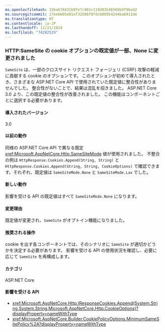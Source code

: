 ```yaml
---
ms.openlocfilehash: 15ba678431b97e7c961c119d83546569bdf9bad2
ms.sourcegitcommit: 17ee6605e01ef32506f8fdc686954244ba6911de
ms.translationtype: HT
ms.contentlocale: ja-JP
ms.lasthandoff: 11/21/2019
ms.locfileid: "74282529"
---
```

### <a name="http-some-cookie-samesite-defaults-changed-to-none"></a>HTTP:SameSite の cookie オプションの既定値が一部、None に変更されました

`SameSite` は、一部のクロスサイト リクエスト フォージェリ (CSRF) 攻撃の軽減に貢献する cookie のオプションです。 このオプションが初めて導入されたとき、さまざまな ASP.NET Core API で使用されていた既定値に整合性がありませんでした。 整合性がないことで、結果は混乱を招きました。 ASP.NET Core 3.0 より、この既定値の整合性が改善されました。 この機能はコンポーネントごとに選択する必要があります。

#### <a name="version-introduced"></a>導入されたバージョン

3.0

#### <a name="old-behavior"></a>以前の動作

同様の ASP.NET Core API で異なる既定 <xref:Microsoft.AspNetCore.Http.SameSiteMode> 値が使用されました。 不整合の例は `HttpResponse.Cookies.Append(String, String)` と `HttpResponse.Cookies.Append(String, String, CookieOptions)` で確認できます。それぞれ、既定値は `SameSiteMode.None` と `SameSiteMode.Lax` でした。

#### <a name="new-behavior"></a>新しい動作

影響を受ける API の既定値はすべて `SameSiteMode.None` になります。

#### <a name="reason-for-change"></a>変更理由

既定値が変更され、`SameSite` がオプトイン機能になりました。

#### <a name="recommended-action"></a>推奨される操作

cookie を出す各コンポーネントでは、そのシナリオに `SameSite` が適切かどうかを決定する必要があります。 影響を受ける API の使用状況を確認し、必要に応じて `SameSite` を再構成します。

#### <a name="category"></a>カテゴリ

ASP.NET Core

#### <a name="affected-apis"></a>影響を受ける API

- <xref:Microsoft.AspNetCore.Http.IResponseCookies.Append(System.String,System.String,Microsoft.AspNetCore.Http.CookieOptions)?displayProperty=nameWithType>
- <xref:Microsoft.AspNetCore.Builder.CookiePolicyOptions.MinimumSameSitePolicy%2A?displayProperty=nameWithType>

<!--

#### Affected APIs

- `M:Microsoft.AspNetCore.Http.IResponseCookies.Append(System.String,System.String,Microsoft.AspNetCore.Http.CookieOptions)`
- `Overload:Microsoft.AspNetCore.Builder.CookiePolicyOptions.MinimumSameSitePolicy`

-->
